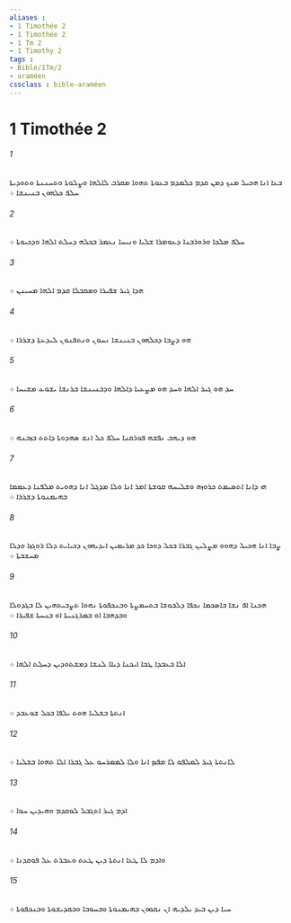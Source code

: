 ```yaml
---
aliases : 
- 1 Timothée 2
- 1 Timothée 2
- 1 Tm 2
- 1 Timothy 2
tags : 
- Bible/1Tm/2
- araméen
cssclass : bible-araméen
---
```


# 1 Timothée 2

###### 1
ܒܥܐ ܐܢܐ ܗܟܝܠ ܡܢܟ ܕܡܢ ܩܕܡ ܟܠܡܕܡ ܒܥܘܬܐ ܬܗܘܐ ܡܩܪܒ ܠܐܠܗܐ ܘܨܠܘܬܐ ܘܬܚܢܢܬܐ ܘܬܘܕܝܬܐ ܚܠܦ ܟܠܗܘܢ ܒܢܝܢܫܐ ܀
###### 2
ܚܠܦ ܡܠܟܐ ܘܪܘܪܒܢܐ ܕܥܘܡܪܐ ܫܠܝܐ ܘܢܝܚܐ ܢܥܡܪ ܒܟܠܗ ܕܚܠܬ ܐܠܗܐ ܘܕܟܝܘܬܐ ܀
###### 3
ܗܕܐ ܓܝܪ ܫܦܝܪܐ ܘܡܩܒܠܐ ܩܕܡ ܐܠܗܐ ܡܚܝܢܢ ܀
###### 4
ܗܘ ܕܨܒܐ ܕܟܠܗܘܢ ܒܢܝܢܫܐ ܢܚܘܢ ܘܢܬܦܢܘܢ ܠܝܕܥܬܐ ܕܫܪܪܐ ܀
###### 5
ܚܕ ܗܘ ܓܝܪ ܐܠܗܐ ܘܚܕ ܗܘ ܡܨܥܝܐ ܕܐܠܗܐ ܘܕܒܢܝܢܫܐ ܒܪܢܫܐ ܝܫܘܥ ܡܫܝܚܐ ܀
###### 6
ܗܘ ܕܝܗܒ ܢܦܫܗ ܦܘܪܩܢܐ ܚܠܦ ܟܠ ܐܢܫ ܤܗܕܘܬܐ ܕܐܬܬ ܒܙܒܢܗ ܀
###### 7
ܗܝ ܕܐܢܐ ܐܬܤܝܡܬ ܟܪܘܙܗ ܘܫܠܝܚܗ ܩܘܫܬܐ ܐܡܪ ܐܢܐ ܘܠܐ ܡܕܓܠ ܐܢܐ ܕܗܘܝܬ ܡܠܦܢܐ ܕܥܡܡܐ ܒܗܝܡܢܘܬܐ ܕܫܪܪܐ ܀
###### 8
ܨܒܐ ܐܢܐ ܗܟܝܠ ܕܗܘܘ ܡܨܠܝܢ ܓܒܪܐ ܒܟܠ ܕܘܟܐ ܟܕ ܡܪܝܡܝܢ ܐܝܕܝܗܘܢ ܕܟܝܐܝܬ ܕܠܐ ܪܘܓܙܐ ܘܕܠܐ ܡܚܫܒܬܐ ܀
###### 9
ܗܟܢܐ ܐܦ ܢܫܐ ܒܐܤܟܡܐ ܢܟܦܐ ܕܠܒܘܫܐ ܒܬܚܡܨܬܐ ܘܒܢܟܦܘܬܐ ܢܗܘܐ ܬܨܒܝܬܗܝܢ ܠܐ ܒܓܕܘܠܐ ܘܒܕܗܒܐ ܐܘ ܒܡܪܓܢܝܬܐ ܐܘ ܒܢܚܬܐ ܫܦܝܪܐ ܀
###### 10
ܐܠܐ ܒܥܒܕܐ ܛܒܐ ܐܝܟܢܐ ܕܝܐܐ ܠܢܫܐ ܕܡܫܬܘܕܝܢ ܕܚܠܬ ܐܠܗܐ ܀
###### 11
ܐܢܬܬܐ ܒܫܠܝܐ ܗܘܬ ܝܠܦܐ ܒܟܠ ܫܘܥܒܕ ܀
###### 12
ܠܐܢܬܬܐ ܓܝܪ ܠܡܠܦܘ ܠܐ ܡܦܤ ܐܢܐ ܘܠܐ ܠܡܡܪܚܘ ܥܠ ܓܒܪܐ ܐܠܐ ܬܗܘܐ ܒܫܠܝܐ ܀
###### 13
ܐܕܡ ܓܝܪ ܐܬܓܒܠ ܠܘܩܕܡ ܘܗܝܕܝܢ ܚܘܐ ܀
###### 14
ܘܐܕܡ ܠܐ ܛܥܐ ܐܢܬܬܐ ܕܝܢ ܛܥܬ ܘܥܒܪܬ ܥܠ ܦܘܩܕܢܐ ܀
###### 15
ܚܝܐ ܕܝܢ ܒܝܕ ܝܠܕܝܗ ܐܢ ܢܩܘܘܢ ܒܗܝܡܢܘܬܐ ܘܒܚܘܒܐ ܘܒܩܕܝܫܘܬܐ ܘܒܢܟܦܘܬܐ ܀
